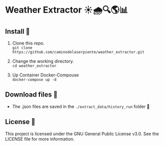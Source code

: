 # Weather Extractor ☀️🌧️🔍🌎📊


## Install 🔧 
1. Clone this repo.<br>
    ```git clone https://github.com/caminodelaserpiente/weather_extractor.git```

2. Change the working directory.<br>
    ```cd weather_extractor```

3. Up Container Docker-Compouse<br>
    ```docker-compose up -d```<br>


## Download files 💾
* The .json files are saved in the `./extract_data/history_run` folder  📁


## License 📄
This project is licensed under the GNU General Public License v3.0. See the LICENSE file for more information.
